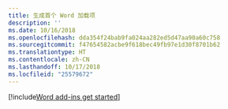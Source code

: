 ```yaml
---
title: 生成首个 Word 加载项
description: ''
ms.date: 10/16/2018
ms.openlocfilehash: dda354f24bab9fa024aa282ed5d47aa90a60c758
ms.sourcegitcommit: f47654582acbe9f618bec49fb97e1d30f8701b62
ms.translationtype: HT
ms.contentlocale: zh-CN
ms.lasthandoff: 10/17/2018
ms.locfileid: "25579672"
---
```

[!include[Word add-ins get started](../includes/file-get-started-word.md)]